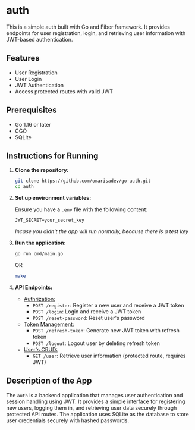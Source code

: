 # auth

This is a simple auth built with Go and Fiber framework. It provides endpoints for user registration, login, and retrieving user information with JWT-based authentication.

## Features

- User Registration
- User Login
- JWT Authentication
- Access protected routes with valid JWT

## Prerequisites

- Go 1.16 or later
- CGO
- SQLite

## Instructions for Running

1. **Clone the repository:**

   ```bash
   git clone https://github.com/omarisadev/go-auth.git
   cd auth
   ```

2. **Set up environment variables:**

   Ensure you have a `.env` file with the following content:

   ```env
   JWT_SECRET=your_secret_key
   ```

   *Incase you didn't the app will run normally, because there is a test key*

3. **Run the application:**

   ```bash
   go run cmd/main.go
   ```

   OR
   
   ```bash
   make
   ```

4. **API Endpoints:**

   - <a href="./handlers/auth_handler.go">Authrization:</a>
     - `POST /register`: Register a new user and receive a JWT token
     - `POST /login`: Login and receive a JWT token
     - `POST /reset-password`: Reset user's password
   - <a href="./handlers/auth_handler.go">Token Management:</a>
     - `POST /refresh-token`: Generate new JWT token with refresh token
     - `POST /logout`: Logout user by deleting refresh token
   - <a href="./handlers/userdata.go">User's CRUD:</a>
     - `GET /user`: Retrieve user information (protected route, requires JWT)

## Description of the App

The `auth` is a backend application that manages user authentication and session handling using JWT. It provides a simple interface for registering new users, logging them in, and retrieving user data securely through protected API routes. The application uses SQLite as the database to store user credentials securely with hashed passwords.

